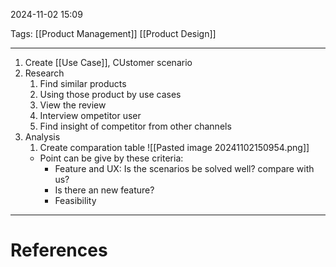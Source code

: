 2024-11-02 15:09

Tags: [[Product Management]] [[Product Design]] 

---

1.  Create [[Use Case]], CUstomer scenario
2. Research
	1. Find similar products
	2. Using those product by use cases
	3. View the review
	4. Interview ompetitor user
	5. Find insight of competitor from other channels
3. Analysis
	1. Create comparation table
![[Pasted image 20241102150954.png]]
	- Point can be give by these criteria:
		- Feature and UX: Is the scenarios be solved well? compare with us?
		- Is there an new feature?
		- Feasibility

---
# References